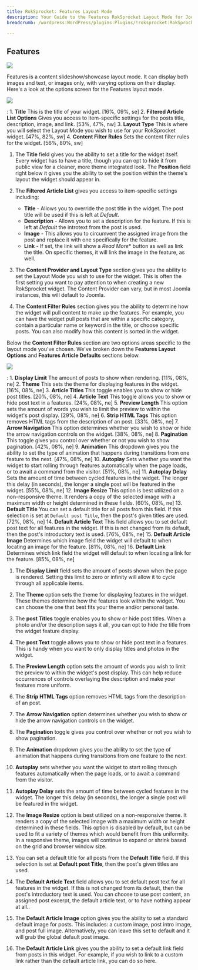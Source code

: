 ```yaml
---
title: RokSprocket: Features Layout Mode
description: Your Guide to the Features RokSprocket Layout Mode for Joomla
breadcrumb: /wordpress:WordPress/plugins:Plugins/!roksprocket:RokSprocket

---
```


Features
-----

![][features]

Features is a content slideshow/showcase layout mode. It can display both images and text, or images only, with varying options on their display. Here's a look at the options screen for the Features layout mode.

![][features1]

:   1. **Title** This is the title of your widget. [16%, 09%, se]
    2. **Filtered Article List Options** Gives you access to item-specific settings for the posts title, description, image, and link. [53%, 47%, nw]
    3. **Layout Type** This is where you will select the Layout Mode you wish to use for your RokSprocket widget. [47%, 82%, sw]
    4. **Content Filter Rules** Sets the content filter rules for the widget. [56%, 80%, sw]

1. The **Title** field gives you the ability to set a title for the widget itself. Every widget has to have a title, though you can opt to hide it from public view for a cleaner, more theme integrated look. The **Position** field right below it gives you the ability to set the position within the theme's layout the widget should appear in.

2. The **Filtered Article List** gives you access to item-specific settings including:

    * **Title** - Allows you to override the post title in the widget. The post title will be used if this is left at *Default*.
    * **Description** - Allows you to set a description for the feature. If this is left at *Default* the introtext from the post is used. 
    * **Image** - This allows you to circumvent the assigned image from the post and replace it with one specifically for the feature. 
    * **Link** - If set, the link will show a *Read More** button as well as link the title. On specific themes, it will link the image in the feature, as well.

3. The **Content Provider and Layout Type** section gives you the ability to set the Layout Mode you wish to use for the widget. This is often the first setting you want to pay attention to when creating a new RokSprocket widget. The Content Provider can vary, but in most Joomla instances, this will default to Joomla.

4. The **Content Filter Rules** section gives you the ability to determine how the widget will pull content to make up the features. For example, you can have the widget pull posts that are within a specific category, contain a particular name or keyword in the title, or choose specific posts. You can also modify how this content is sorted in the widget.

Below the **Content Filter Rules** section are two options areas specific to the layout mode you've chosen. We've broken down the **Features Layout Options** and **Features Article Defaults** sections below.

![][features_2]

:   1. **Display Limit** The amount of posts to show when rendering. [11%, 08%, ne]
    2. **Theme** This sets the theme for displaying features in the widget. [16%, 08%, ne]
    3. **Article Titles** This toggle enables you to show or hide post titles. [20%, 08%, ne]
    4. **Article Text** This toggle allows you to show or hide post text in a features. [24%, 08%, ne]
    5. **Preview Length** This option sets the amount of words you wish to limit the preview to within the widget's post display. [29%, 08%, ne]
    6. **Strip HTML Tags** This option removes HTML tags from the description of an post. [33%, 08%, ne]
    7. **Arrow Navigation** This option determines whether you wish to show or hide the arrow navigation controls on the widget. [38%, 08%, ne]
    8. **Pagination** This toggle gives you control over whether or not you wish to show pagination. [42%, 08%, ne]
    9. **Animation**  This dropdown gives you the ability to set the type of animation that happens during transitions from one feature to the next. [47%, 08%, ne]
    10. **Autoplay** Sets whether you want the widget to start rolling through features automatically when the page loads, or to await a command from the visitor. [51%, 08%, ne]
    11. **Autoplay Delay** Sets the amount of time between cycled features in the widget. The longer this delay (in seconds), the longer a single post will be featured in the widget. [55%, 08%, ne]
    12. **Image Resize** This option is best utilized on a non-responsive theme. It renders a copy of the selected image with a maximum width or height determined in these fields. [60%, 08%, ne]
    13. **Default Title** You can set a default title for all posts from this field. If this selection is set at `Default post Title`, then the post's given titles are used. [72%, 08%, ne]
    14. **Default Article Text** This field allows you to set default post text for all features in the widget. If this is not changed from its default, then the post's introductory text is used. [76%, 08%, ne]
    15. **Default Article Image** Determines which image field the widget will default to when locating an image for the feature. [81%, 08%, ne]
    16. **Default Link** Determines which link field the widget will default to when locating a link for the feature. [85%, 08%, ne]

1. The **Display Limit** field sets the amount of posts shown when the page is rendered.  Setting this limit to zero or infinity will allow it to cycle through all applicable items.

2. The **Theme** option sets the theme for displaying features in the widget. These themes determine how the features look within the widget. You can choose the one that best fits your theme and/or personal taste.

3. The **post Titles** toggle enables you to show or hide post titles. When a photo and/or the description says it all, you can opt to hide the title from the widget feature display.

4.  The **post Text** toggle allows you to show or hide post text in a features. This is handy when you want to only display titles and photos in the widget. 

5.  The **Preview Length** option sets the amount of words you wish to limit the preview to within the widget's post display. This can help reduce occurrences of controls overlaying the description and make your features more uniform.

6. The **Strip HTML Tags** option removes HTML tags from the description of an post.

7.  The **Arrow Navigation** option determines whether you wish to show or hide the arrow navigation controls on the widget.

8. The **Pagination** toggle gives you control over whether or not you wish to show pagination.

9.  The **Animation** dropdown gives you the ability to set the type of animation that happens during transitions from one feature to the next.

10.  **Autoplay** sets whether you want the widget to start rolling through features automatically when the page loads, or to await a command from the visitor.

11.  **Autoplay Delay** sets the amount of time between cycled features in the widget. The longer this delay (in seconds), the longer a single post will be featured in the widget.

12.  The **Image Resize** option is best utilized on a non-responsive theme. It renders a copy of the selected image with a maximum width or height determined in these fields. This option is disabled by default, but can be used to fit a variety of themes which would benefit from this uniformity. In a responsive theme, images will continue to expand or shrink based on the grid and browser window size.

13.  You can set a default title for all posts from the **Default Title** field. If this selection is set at **Default post Title**, then the post's given titles are used. 

14. The **Default Article Text** field allows you to set default post text for all features in the widget. If this is not changed from its default, then the post's introductory text is used. You can choose to use post content, an assigned post excerpt, the default article text, or to have nothing appear at all..

15. The **Default Article Image** option gives you the ability to set a standard default image for posts. This includes: a custom image, post intro image, and post full image. Alternatively, you can leave this set to default and it will grab the global default post image.

16. The **Default Article Link** gives you the ability to set a default link field from posts in this widget. For example, if you wish to link to a custom link rather than the default article link, you can do so here.

[features]: assets/features.png
[features_link]: features_mode.md
[features_1]: assets/features_1.png
[features_2]: assets/features_2.png
[features1]: assets/wp_roksprocket_features_1.png